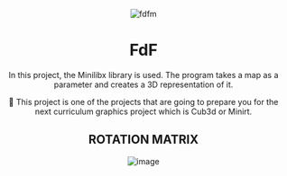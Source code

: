<div align="center">
 
 ![fdfm](https://github.com/facetint/FdF/assets/99668549/ba22aa6a-a221-4d98-927f-88cecb64b583)

 

# FdF
In this project, the Minilibx library is used. The program takes a map as a parameter and creates a 3D representation of it.

🔹 This project is one of the projects that are going to prepare you for the next curriculum graphics project which is Cub3d or Minirt.

## ROTATION MATRIX

![image](https://github.com/facetint/FdF/assets/99668549/8e04f711-a3f7-4a3e-939f-0fa7a585adc5)


